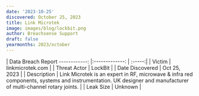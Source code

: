 ```yaml
---
date: '2023-10-25'
discovered: October 25, 2023
title: Link Microtek
image: images/blog/lockbit.png
author: Breachsense Support
draft: false
yearmonths: 2023/october
---
```



| Data Breach Report
------------:     |:-------------:    | :-----:|
| Victim      | linkmicrotek.com      | 
| Threat Actor      | LockBit      | 
| Date Discovered      | Oct 25, 2023      | 
| Description      | Link Microtek is an expert in RF, microwave & infra red components, systems and instrumentation. UK designer and manufacturer of multi-channel rotary joints.      | 
| Leak Size      | Unknown      | 

